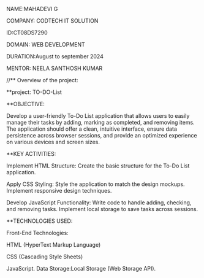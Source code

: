 NAME:MAHADEVI G


COMPANY: CODTECH IT SOLUTION


ID:CT08DS7290


DOMAIN: WEB DEVELOPMENT


DURATION:August to september 2024


MENTOR: NEELA SANTHOSH KUMAR



//** Overview of the project:


**project: TO-DO-List


**OBJECTIVE:

Develop a user-friendly To-Do List application that allows users to easily manage their tasks by adding, marking as completed, and removing items. The application        should  offer a clean, intuitive interface, ensure data persistence across browser sessions, and provide an optimized experience on various devices and screen sizes.

**KEY ACTIVITIES:

Implement HTML Structure: Create the basic structure for the To-Do List application.

Apply CSS Styling: Style the application to match the design mockups. Implement responsive design techniques.

Develop JavaScript Functionality: Write code to handle adding, checking, and removing tasks. Implement local storage to save tasks across sessions.

**TECHNOLOGIES USED:

Front-End Technologies:

HTML (HyperText Markup Language)

CSS (Cascading Style Sheets)

JavaScript.
Data Storage:Local Storage (Web Storage API).
